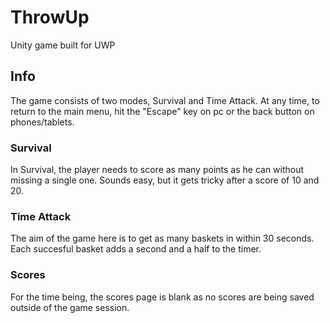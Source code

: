# ThrowUp
Unity game built for UWP

## Info
The game consists of two modes, Survival and Time Attack. 
At any time, to return to the main menu, hit the "Escape" key on pc or the back button on phones/tablets.
### Survival
In Survival, the player needs to score as many points as he can without missing a single one.
Sounds easy, but it gets tricky after a score of 10 and 20.
### Time Attack
The aim of the game here is to get as many baskets in within 30 seconds. 
Each succesful basket adds a second and a half to the timer.
### Scores
For the time being, the scores page is blank as no scores are being saved outside of the game session.


